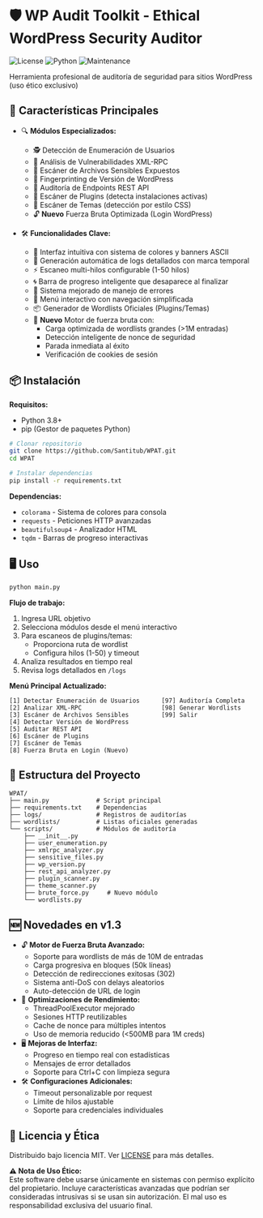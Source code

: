 # 🛡️ WP Audit Toolkit - Ethical WordPress Security Auditor

![License](https://img.shields.io/badge/License-MIT-blue.svg)
![Python](https://img.shields.io/badge/Python-3.8%2B-green.svg)
![Maintenance](https://img.shields.io/badge/Maintained-Yes-brightgreen.svg)

Herramienta profesional de auditoría de seguridad para sitios WordPress (uso ético exclusivo)

## 🚀 Características Principales

- 🔍 **Módulos Especializados:**
  - 🕵️ Detección de Enumeración de Usuarios
  - 🛑 Análisis de Vulnerabilidades XML-RPC
  - 📂 Escáner de Archivos Sensibles Expuestos
  - 🔖 Fingerprinting de Versión de WordPress
  - 📡 Auditoría de Endpoints REST API
  - 🧩 Escáner de Plugins (detecta instalaciones activas)
  - 🎨 Escáner de Temas (detección por estilo CSS)
  - 🔓 **Nuevo** Fuerza Bruta Optimizada (Login WordPress)

- 🛠 **Funcionalidades Clave:**
  - 🎨 Interfaz intuitiva con sistema de colores y banners ASCII
  - 📁 Generación automática de logs detallados con marca temporal
  - ⚡ Escaneo multi-hilos configurable (1-50 hilos)
  - 🌀 Barra de progreso inteligente que desaparece al finalizar
  - 🚨 Sistema mejorado de manejo de errores
  - 🔄 Menú interactivo con navegación simplificada
  - 📦 Generador de Wordlists Oficiales (Plugins/Temas)
  - 🚀 **Nuevo** Motor de fuerza bruta con:
    - Carga optimizada de wordlists grandes (>1M entradas)
    - Detección inteligente de nonce de seguridad
    - Parada inmediata al éxito
    - Verificación de cookies de sesión

## 📦 Instalación

**Requisitos:**
- Python 3.8+
- pip (Gestor de paquetes Python)

```bash
# Clonar repositorio
git clone https://github.com/Santitub/WPAT.git
cd WPAT

# Instalar dependencias
pip install -r requirements.txt
```

**Dependencias:**
- `colorama` - Sistema de colores para consola
- `requests` - Peticiones HTTP avanzadas
- `beautifulsoup4` - Analizador HTML
- `tqdm` - Barras de progreso interactivas

## 🖥️ Uso

```bash
python main.py
```

**Flujo de trabajo:**
1. Ingresa URL objetivo
2. Selecciona módulos desde el menú interactivo
3. Para escaneos de plugins/temas:
   - Proporciona ruta de wordlist
   - Configura hilos (1-50) y timeout
4. Analiza resultados en tiempo real
5. Revisa logs detallados en `/logs`

**Menú Principal Actualizado:**
```
[1] Detectar Enumeración de Usuarios      [97] Auditoría Completa
[2] Analizar XML-RPC                      [98] Generar Wordlists
[3] Escáner de Archivos Sensibles         [99] Salir
[4] Detectar Versión de WordPress
[5] Auditar REST API
[6] Escáner de Plugins
[7] Escáner de Temas 
[8] Fuerza Bruta en Login (Nuevo)
```

## 📂 Estructura del Proyecto

```
WPAT/
├── main.py             # Script principal
├── requirements.txt    # Dependencias
├── logs/               # Registros de auditorías
├── wordlists/          # Listas oficiales generadas
└── scripts/            # Módulos de auditoría
    ├── __init__.py
    ├── user_enumeration.py
    ├── xmlrpc_analyzer.py
    ├── sensitive_files.py
    ├── wp_version.py
    ├── rest_api_analyzer.py
    ├── plugin_scanner.py
    ├── theme_scanner.py
    ├── brute_force.py     # Nuevo módulo
    └── wordlists.py
```

## 🆕 Novedades en v1.3
- 🔓 **Motor de Fuerza Bruta Avanzado:**
  - Soporte para wordlists de más de 10M de entradas
  - Carga progresiva en bloques (50k líneas)
  - Detección de redirecciones exitosas (302)
  - Sistema anti-DoS con delays aleatorios
  - Auto-detección de URL de login
- 🚀 **Optimizaciones de Rendimiento:**
  - ThreadPoolExecutor mejorado
  - Sesiones HTTP reutilizables
  - Cache de nonce para múltiples intentos
  - Uso de memoria reducido (<500MB para 1M creds)
- 🖥️ **Mejoras de Interfaz:**
  - Progreso en tiempo real con estadísticas
  - Mensajes de error detallados
  - Soporte para Ctrl+C con limpieza segura
- 🛠️ **Configuraciones Adicionales:**
  - Timeout personalizable por request
  - Límite de hilos ajustable
  - Soporte para credenciales individuales

## 📜 Licencia y Ética

Distribuido bajo licencia MIT. Ver [LICENSE](LICENSE) para más detalles.

**⚠️ Nota de Uso Ético:**  
Este software debe usarse únicamente en sistemas con permiso explícito del propietario. Incluye características avanzadas que podrían ser consideradas intrusivas si se usan sin autorización. El mal uso es responsabilidad exclusiva del usuario final.
